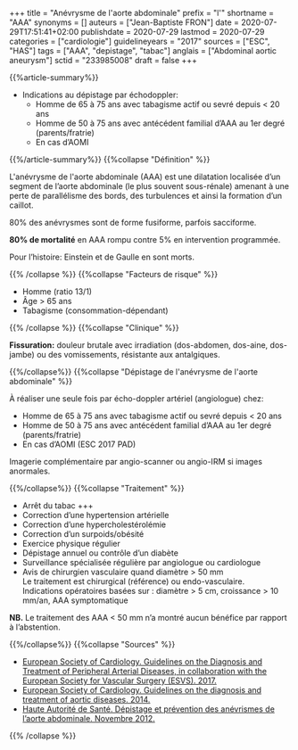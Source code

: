 +++
title = "Anévrysme de l'aorte abdominale"
prefix = "l'"
shortname = "AAA"
synonyms = []
auteurs = ["Jean-Baptiste FRON"]
date = 2020-07-29T17:51:41+02:00
publishdate = 2020-07-29
lastmod = 2020-07-29
categories = ["cardiologie"]
guidelineyears = "2017"
sources = ["ESC", "HAS"]
tags = ["AAA", "depistage", "tabac"]
anglais = ["Abdominal aortic aneurysm"]
sctid = "233985008"
draft = false
+++

{{%article-summary%}}

- Indications au dépistage par échodoppler:
  - Homme de 65 à 75 ans avec tabagisme actif ou sevré depuis < 20 ans
  - Homme de 50 à 75 ans avec antécédent familial d’AAA au 1er degré (parents/fratrie)
  - En cas d’AOMI

{{%/article-summary%}}
{{%collapse "Définition" %}}

L'anévrysme de l'aorte abdominale (AAA) est une dilatation localisée d’un segment de l’aorte abdominale (le plus souvent sous-rénale) amenant à une perte de parallélisme des bords, des turbulences et ainsi la formation d’un caillot.

80% des anévrysmes sont de forme fusiforme, parfois sacciforme.

**80% de mortalité** en AAA rompu contre 5% en intervention programmée.

Pour l’histoire: Einstein et de Gaulle en sont morts.

{{% /collapse %}}
{{%collapse "Facteurs de risque" %}}

- Homme (ratio 13/1)
- Âge > 65 ans
- Tabagisme (consommation-dépendant)

{{% /collapse %}}
{{%collapse "Clinique" %}}

**Fissuration:** douleur brutale avec irradiation (dos-abdomen, dos-aine, dos-jambe) ou des vomissements, résistante aux antalgiques.

{{%/collapse%}}
{{%collapse "Dépistage de l'anévrysme de l'aorte abdominale" %}}

À réaliser une seule fois par écho-doppler artériel (angiologue) chez:

- Homme de 65 à 75 ans avec tabagisme actif ou sevré depuis < 20 ans
- Homme de 50 à 75 ans avec antécédent familial d’AAA au 1er degré (parents/fratrie)
- En cas d’AOMI (ESC 2017 PAD)

Imagerie complémentaire par angio-scanner ou angio-IRM si images anormales.

{{%/collapse%}}
{{%collapse "Traitement" %}}

- Arrêt du tabac +++
- Correction d’une hypertension artérielle
- Correction d’une hypercholestérolémie
- Correction d’un surpoids/obésité
- Exercice physique régulier
- Dépistage annuel ou contrôle d’un diabète
- Surveillance spécialisée régulière par angiologue ou cardiologue
- Avis de chirurgien vasculaire quand diamètre > 50 mm  
Le traitement est chirurgical (référence) ou endo-vasculaire.  
Indications opératoires basées sur : diamètre > 5 cm, croissance > 10 mm/an, AAA symptomatique

**NB.** Le traitement des AAA < 50 mm n’a montré aucun bénéfice par rapport à l’abstention.

{{%/collapse%}}
{{%collapse "Sources" %}}

- [European Society of Cardiology. Guidelines on the Diagnosis and Treatment of Peripheral Arterial Diseases, in collaboration with the European Society for Vascular Surgery (ESVS). 2017.](//academic.oup.com/eurheartj/article/39/9/763/4095038)
- [European Society of Cardiology. Guidelines on the diagnosis and treatment of aortic diseases. 2014.](//academic.oup.com/eurheartj/article/35/41/2873/407693)
- [Haute Autorité de Santé. Dépistage et prévention des anévrismes de l’aorte abdominale. Novembre 2012.](https://www.has-sante.fr/upload/docs/application/pdf/2013-02/aaa_fiche_med_vfinale.pdf)

{{% /collapse %}}
